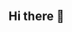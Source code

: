 ## Hi there 👋

<!--
**sdavis1013/sdavis1013** is a ✨ _special_ ✨ repository because its `README.md` (this file) appears on your GitHub profile.

Here are some ideas to get you started:

- 🌱 I’m currently learning how to use GitHub
- 💬 Ask me about genealogy
- 📫 How to reach me: spda1013@gmail.com
- 😄 Pronouns: he/him

-->
